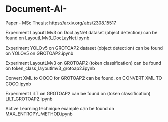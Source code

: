 # Document-AI-

Paper - MSc Thesis: https://arxiv.org/abs/2308.15517


Experiment LayoutLMv3 on DocLayNet dataset (object detection) can be found on LayoutLMv3_DocLayNet.ipynb

Experiment YOLOv5 on GROTOAP2 dataset (object detection) can be found on YOLOv5 on GROTOAP2.ipynb

Experiment LayoutLMv3 on GROTOAP2 (token classification) can be found on token_class_layoutlmv3_grotoap2.ipynb

Convert XML to COCO for GROTOAP2 can be found. on CONVERT XML TO COCO.ipynb

Experiment LiLT on GROTOAP2 can be found on (token classification) LILT_GROTOAP2.ipynb

Active Learning technique example can be found on MAX_ENTROPY_METHOD.ipynb
